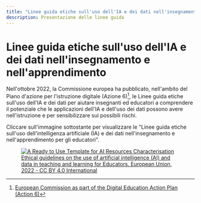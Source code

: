 ```yaml
---
title: "Linee guida etiche sull'uso dell'IA e dei dati nell'insegnamento e nell'apprendimento"
description: Presentazione delle linee guida
---
```


# Linee guida etiche sull'uso dell'IA e dei dati nell'insegnamento e nell'apprendimento

Nell'ottobre 2022, la Commissione europea ha pubblicato, nell'ambito del Piano d'azione per l'istruzione digitale (Azione 6)[^1], le Linee guida etiche sull'uso dell'IA e dei dati per aiutare insegnanti ed educatori a comprendere il potenziale che le applicazioni dell'IA e dell'uso dei dati possono avere nell'istruzione e per sensibilizzare sui possibili rischi.

Cliccare sull'immagine sottostante per visualizzare le "Linee guida etiche sull'uso dell'intelligenza artificiale (IA) e dei dati nell'insegnamento e nell'apprendimento per gli educatori".

<a href="Ethical-guidelines-on-the-use-of-artificial-intelligence-NC0722649ENN.pdf" target="_blank">
<figure>
  <img src="Images/Cover-page-EC-Ethical-guidelines.png" alt="A Ready to Use Template for AI Resources Characterisation"/>
  <figcaption> Ethical guidelines on the use of artificial intelligence (AI) and data in teaching and learning for Educators. European Union, 2022 - CC BY 4.0 International </figcaption>
</figure></a>

[^1]: [European Commission as part of the Digital Education Action Plan (Action 6)](https://education.ec.europa.eu/focus-topics/digital-education/action-plan/action-6)
